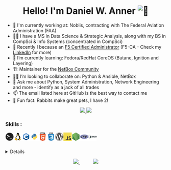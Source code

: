 <h1 align="center">Hello! I'm Daniel W. Anner <img src="https://github-production-user-asset-6210df.s3.amazonaws.com/24524555/238178097-766d336d-b87d-44ba-807c-c51de2bc6b4d.gif" width="28px" alt="👋"></h1>

- 💼 I'm currently working at: Noblis, contracting with The Federal Aviation Administration (FAA)
- 👨‍🎓 I have a MS in Data Science & Strategic Analysis, along with my BS in CompSci & Info Systems (concentrated in CompSci)
- 📜 Recently I because an [F5 Certified Administrator](https://education.f5.com/hc/en-us/articles/4403998031643-Application-Delivery-Fundamentals-101-) (F5-CA - Check my [LinkedIn](https://www.linkedin.com/in/danner26/details/certifications/) for more)
- 🌱 I’m currently learning: Fedora/RedHat CoreOS (Butane, Ignition and Layering)
- 🏗️ Maintainer for the [NetBox Community](https://github.com/netbox-community)
- 🤝🏼 I’m looking to collaborate on: Python & Ansible, NetBox
- 💬 Ask me about Python, System Administration, Network Engineering and more - identify as a jack of all trades
- 📫 The email listed here at GitHub is the best way to contact me
- 🐰 Fun fact: Rabbits make great pets, I have 2!

<p align="center">
  <a href="https://github.com/danner26">
    <img src="https://github-readme-stats.vercel.app/api?username=danner26&count_private=true&show_icons=true&title_color=2BFFF1&icon_color=2BFFF1&text_color=ffffff&bg_color=000000" />
  </a>
  <a href="https://github.com/danner26">
    <img src="https://github-readme-stats.vercel.app/api/top-langs/?username=danner26&layout=compact&title_color=2BFFF1&icon_color=2BFFF1&text_color=ffffff&bg_color=000000" />
  </a>
</p>

### Skills : <br/>

<img align="left" alt="Terminal" width="26px" src="https://raw.githubusercontent.com/github/explore/80688e429a7d4ef2fca1e82350fe8e3517d3494d/topics/terminal/terminal.png" />
<img align="left" alt="Linux" width="26px" src="https://raw.githubusercontent.com/github/explore/80688e429a7d4ef2fca1e82350fe8e3517d3494d/topics/linux/linux.png"/>
<img align="left" alt="c" width="26px" src="https://raw.githubusercontent.com/github/explore/80688e429a7d4ef2fca1e82350fe8e3517d3494d/topics/c/c.png" />
<img align="left" alt="Python" width="26px" src="https://raw.githubusercontent.com/github/explore/80688e429a7d4ef2fca1e82350fe8e3517d3494d/topics/python/python.png" />
<img align="left" alt="HTML5" width="26px" src="https://raw.githubusercontent.com/github/explore/80688e429a7d4ef2fca1e82350fe8e3517d3494d/topics/html/html.png" />
<img align="left" alt="CSS3" width="26px" src="https://raw.githubusercontent.com/github/explore/80688e429a7d4ef2fca1e82350fe8e3517d3494d/topics/css/css.png" />
<img align="left" alt="wordpresws" width="26px" src="https://raw.githubusercontent.com/github/explore/80688e429a7d4ef2fca1e82350fe8e3517d3494d/topics/wordpress/wordpress.png" />
<img align="left" alt="JavaScript" width="26px" src="https://raw.githubusercontent.com/github/explore/80688e429a7d4ef2fca1e82350fe8e3517d3494d/topics/javascript/javascript.png" />
<img align="left" alt="Node.js" width="26px" src="https://raw.githubusercontent.com/github/explore/80688e429a7d4ef2fca1e82350fe8e3517d3494d/topics/nodejs/nodejs.png" />
<img align="left" alt="php" width="26px" src="https://raw.githubusercontent.com/github/explore/ccc16358ac4530c6a69b1b80c7223cd2744dea83/topics/php/php.png" />
<img align="left" alt="bash" width="26px" src="https://raw.githubusercontent.com/github/explore/80688e429a7d4ef2fca1e82350fe8e3517d3494d/topics/bash/bash.png" />

<br/>
<br/>
<br/>
<details>
  <p align="center">
    <a href="https://github.com/danner26">
      <img src="http://github-profile-summary-cards.vercel.app/api/cards/profile-details?username=danner26&theme=transparent" />
    </a><br/>
    <a href="https://github.com/danner26">
      <img src="https://github-readme-streak-stats.herokuapp.com/?user=danner26&hide_border=true&card_width=338&theme=transparent" />
    </a>
    <a href="https://github.com/danner26">
      <img src="http://github-profile-summary-cards.vercel.app/api/cards/stats?username=danner26&theme=transparent" />
    </a><br/>
    <a href="https://github.com/danner26">
      <img src="https://github-readme-stats.vercel.app/api/top-langs/?username=danner26&theme=transparent&langs_count=10&hide=jupyter%20notebook,makefile,batchfile,css,html,r,scss" />
    </a>
  </p>
</details>

<p align="center">
  <a href="https://github.com/danner26">
    <img src="https://komarev.com/ghpvc/?username=danner26&color=yellow&style=for-the-badge" />
  </a>
  <a href="https://www.linkedin.com/in/danner26/">
    <img src="https://github.com/gauravghongde/social-icons/blob/master/PNG/Color/LinkedIN.png?raw=true" style="width: 2em;margin-left: 3em;" />
  </a>
</p>
